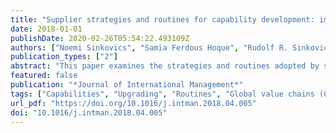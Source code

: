 ```yaml
---
title: "Supplier strategies and routines for capability development: implications for upgrading"
date: 2018-01-01
publishDate: 2020-02-26T05:54:22.493109Z
authors: ["Noemi Sinkovics", "Samia Ferdous Hoque", "Rudolf R. Sinkovics"]
publication_types: ["2"]
abstract: "This paper examines the strategies and routines adopted by small and medium-sized suppliers to develop capabilities that enable them to engage in upgrading, despite a precarious relational and institutional context. To this end, we investigate the strategic behaviour of two Bangladeshi garment manufacturers. Both started out as small suppliers for multinational enterprises (MNEs) and have eventually grown into micro-multinationals. The firms are involved in ‘tacit promissory contracting’ with their buyers, a specific form of international outsourcing relationship. The study adopts a multiple case study design that involves interviews with managers/owners of the firms. The analysis yields two key findings. Both firms have devised strategies and taken coherent routines involving actions to develop skills and motivation needed to perform appropriate functional activities (i.e. pre-production, production and post-production) as they embarked on different stages of upgrading. Furthermore, firms have designed routines to internalise the challenges originating from their relationships with their buyers and the institutional environment at the time that had the potential to affect their upgrading goals. The paper contributes to IB studies by highlighting how suppliers, even in a precarious context, can control their own strategies and routines, so as to develop capabilities that allow them to gradually redress the power imbalance between themselves and their buyers."
featured: false
publication: "*Journal of International Management*"
tags: ["Capabilities", "Upgrading", "Routines", "Global value chains (GVCs)", "Bangladesh", "Traditional emerging markets", "Absorptive capacity"]
url_pdf: "https://doi.org/10.1016/j.intman.2018.04.005"
doi: "10.1016/j.intman.2018.04.005"
---
```


